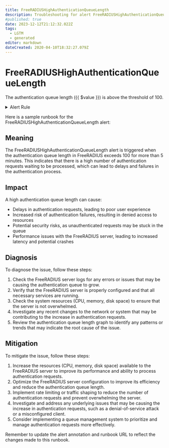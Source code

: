 ```yaml
---
title: FreeRADIUSHighAuthenticationQueueLength
description: Troubleshooting for alert FreeRADIUSHighAuthenticationQueueLength
#published: true
date: 2023-12-12T21:12:32.022Z
tags: 
  - LGTM
  - generated
editor: markdown
dateCreated: 2020-04-10T18:32:27.079Z
---
```


# FreeRADIUSHighAuthenticationQueueLength

The authentication queue length ({{ $value }}) is above the threshold of 100.

<details>
  <summary>Alert Rule</summary>

{{% rule "freeradius/freeradius-exporter.yml" "FreeRADIUSHighAuthenticationQueueLength" %}}

{{% comment %}}

```yaml
alert: FreeRADIUSHighAuthenticationQueueLength
expr: freeradius_queue_len_auth > 100
for: 5m
labels:
    severity: warning
annotations:
    summary: High Authentication Queue Length
    description: The authentication queue length ({{ $value }}) is above the threshold of 100.
    runbook: https://srerun.github.io/prometheus-alerts/runbooks/freeradius-exporter/freeradiushighauthenticationqueuelength/

```

{{% /comment %}}

</details>


Here is a sample runbook for the FreeRADIUSHighAuthenticationQueueLength alert:

## Meaning

The FreeRADIUSHighAuthenticationQueueLength alert is triggered when the authentication queue length in FreeRADIUS exceeds 100 for more than 5 minutes. This indicates that there is a high number of authentication requests waiting to be processed, which can lead to delays and failures in the authentication process.

## Impact

A high authentication queue length can cause:

* Delays in authentication requests, leading to poor user experience
* Increased risk of authentication failures, resulting in denied access to resources
* Potential security risks, as unauthenticated requests may be stuck in the queue
* Performance issues with the FreeRADIUS server, leading to increased latency and potential crashes

## Diagnosis

To diagnose the issue, follow these steps:

1. Check the FreeRADIUS server logs for any errors or issues that may be causing the authentication queue to grow.
2. Verify that the FreeRADIUS server is properly configured and that all necessary services are running.
3. Check the system resources (CPU, memory, disk space) to ensure that the server is not overwhelmed.
4. Investigate any recent changes to the network or system that may be contributing to the increase in authentication requests.
5. Review the authentication queue length graph to identify any patterns or trends that may indicate the root cause of the issue.

## Mitigation

To mitigate the issue, follow these steps:

1. Increase the resources (CPU, memory, disk space) available to the FreeRADIUS server to improve its performance and ability to process authentication requests.
2. Optimize the FreeRADIUS server configuration to improve its efficiency and reduce the authentication queue length.
3. Implement rate limiting or traffic shaping to reduce the number of authentication requests and prevent overwhelming the server.
4. Investigate and address any underlying issues that may be causing the increase in authentication requests, such as a denial-of-service attack or a misconfigured client.
5. Consider implementing a queue management system to prioritize and manage authentication requests more effectively.

Remember to update the alert annotation and runbook URL to reflect the changes made to this runbook.